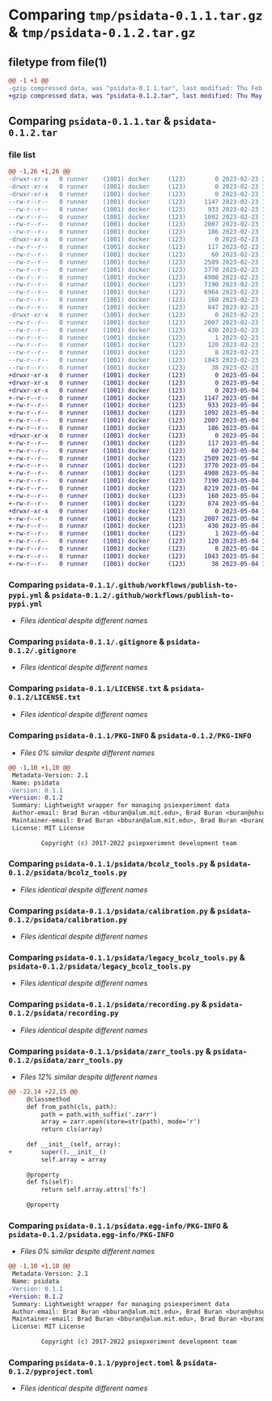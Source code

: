 # Comparing `tmp/psidata-0.1.1.tar.gz` & `tmp/psidata-0.1.2.tar.gz`

## filetype from file(1)

```diff
@@ -1 +1 @@
-gzip compressed data, was "psidata-0.1.1.tar", last modified: Thu Feb 23 14:52:15 2023, max compression
+gzip compressed data, was "psidata-0.1.2.tar", last modified: Thu May  4 14:53:55 2023, max compression
```

## Comparing `psidata-0.1.1.tar` & `psidata-0.1.2.tar`

### file list

```diff
@@ -1,26 +1,26 @@
-drwxr-xr-x   0 runner    (1001) docker     (123)        0 2023-02-23 14:52:15.357558 psidata-0.1.1/
-drwxr-xr-x   0 runner    (1001) docker     (123)        0 2023-02-23 14:52:15.353558 psidata-0.1.1/.github/
-drwxr-xr-x   0 runner    (1001) docker     (123)        0 2023-02-23 14:52:15.353558 psidata-0.1.1/.github/workflows/
--rw-r--r--   0 runner    (1001) docker     (123)     1147 2023-02-23 14:52:00.000000 psidata-0.1.1/.github/workflows/publish-to-pypi.yml
--rw-r--r--   0 runner    (1001) docker     (123)      933 2023-02-23 14:52:00.000000 psidata-0.1.1/.gitignore
--rw-r--r--   0 runner    (1001) docker     (123)     1092 2023-02-23 14:52:00.000000 psidata-0.1.1/LICENSE.txt
--rw-r--r--   0 runner    (1001) docker     (123)     2007 2023-02-23 14:52:15.357558 psidata-0.1.1/PKG-INFO
--rw-r--r--   0 runner    (1001) docker     (123)      186 2023-02-23 14:52:00.000000 psidata-0.1.1/README.md
-drwxr-xr-x   0 runner    (1001) docker     (123)        0 2023-02-23 14:52:15.357558 psidata-0.1.1/psidata/
--rw-r--r--   0 runner    (1001) docker     (123)      117 2023-02-23 14:52:00.000000 psidata-0.1.1/psidata/__init__.py
--rw-r--r--   0 runner    (1001) docker     (123)       60 2023-02-23 14:52:00.000000 psidata-0.1.1/psidata/api.py
--rw-r--r--   0 runner    (1001) docker     (123)     2589 2023-02-23 14:52:00.000000 psidata-0.1.1/psidata/bcolz_tools.py
--rw-r--r--   0 runner    (1001) docker     (123)     3770 2023-02-23 14:52:00.000000 psidata-0.1.1/psidata/calibration.py
--rw-r--r--   0 runner    (1001) docker     (123)     4908 2023-02-23 14:52:00.000000 psidata-0.1.1/psidata/legacy_bcolz_tools.py
--rw-r--r--   0 runner    (1001) docker     (123)     7190 2023-02-23 14:52:00.000000 psidata-0.1.1/psidata/recording.py
--rw-r--r--   0 runner    (1001) docker     (123)     6964 2023-02-23 14:52:00.000000 psidata-0.1.1/psidata/signal.py
--rw-r--r--   0 runner    (1001) docker     (123)      160 2023-02-23 14:52:15.000000 psidata-0.1.1/psidata/version.py
--rw-r--r--   0 runner    (1001) docker     (123)      847 2023-02-23 14:52:00.000000 psidata-0.1.1/psidata/zarr_tools.py
-drwxr-xr-x   0 runner    (1001) docker     (123)        0 2023-02-23 14:52:15.357558 psidata-0.1.1/psidata.egg-info/
--rw-r--r--   0 runner    (1001) docker     (123)     2007 2023-02-23 14:52:15.000000 psidata-0.1.1/psidata.egg-info/PKG-INFO
--rw-r--r--   0 runner    (1001) docker     (123)      430 2023-02-23 14:52:15.000000 psidata-0.1.1/psidata.egg-info/SOURCES.txt
--rw-r--r--   0 runner    (1001) docker     (123)        1 2023-02-23 14:52:15.000000 psidata-0.1.1/psidata.egg-info/dependency_links.txt
--rw-r--r--   0 runner    (1001) docker     (123)      120 2023-02-23 14:52:15.000000 psidata-0.1.1/psidata.egg-info/requires.txt
--rw-r--r--   0 runner    (1001) docker     (123)        8 2023-02-23 14:52:15.000000 psidata-0.1.1/psidata.egg-info/top_level.txt
--rw-r--r--   0 runner    (1001) docker     (123)     1043 2023-02-23 14:52:00.000000 psidata-0.1.1/pyproject.toml
--rw-r--r--   0 runner    (1001) docker     (123)       38 2023-02-23 14:52:15.357558 psidata-0.1.1/setup.cfg
+drwxr-xr-x   0 runner    (1001) docker     (123)        0 2023-05-04 14:53:55.402316 psidata-0.1.2/
+drwxr-xr-x   0 runner    (1001) docker     (123)        0 2023-05-04 14:53:55.398316 psidata-0.1.2/.github/
+drwxr-xr-x   0 runner    (1001) docker     (123)        0 2023-05-04 14:53:55.398316 psidata-0.1.2/.github/workflows/
+-rw-r--r--   0 runner    (1001) docker     (123)     1147 2023-05-04 14:53:44.000000 psidata-0.1.2/.github/workflows/publish-to-pypi.yml
+-rw-r--r--   0 runner    (1001) docker     (123)      933 2023-05-04 14:53:44.000000 psidata-0.1.2/.gitignore
+-rw-r--r--   0 runner    (1001) docker     (123)     1092 2023-05-04 14:53:44.000000 psidata-0.1.2/LICENSE.txt
+-rw-r--r--   0 runner    (1001) docker     (123)     2007 2023-05-04 14:53:55.402316 psidata-0.1.2/PKG-INFO
+-rw-r--r--   0 runner    (1001) docker     (123)      186 2023-05-04 14:53:44.000000 psidata-0.1.2/README.md
+drwxr-xr-x   0 runner    (1001) docker     (123)        0 2023-05-04 14:53:55.402316 psidata-0.1.2/psidata/
+-rw-r--r--   0 runner    (1001) docker     (123)      117 2023-05-04 14:53:44.000000 psidata-0.1.2/psidata/__init__.py
+-rw-r--r--   0 runner    (1001) docker     (123)       60 2023-05-04 14:53:44.000000 psidata-0.1.2/psidata/api.py
+-rw-r--r--   0 runner    (1001) docker     (123)     2589 2023-05-04 14:53:44.000000 psidata-0.1.2/psidata/bcolz_tools.py
+-rw-r--r--   0 runner    (1001) docker     (123)     3770 2023-05-04 14:53:44.000000 psidata-0.1.2/psidata/calibration.py
+-rw-r--r--   0 runner    (1001) docker     (123)     4908 2023-05-04 14:53:44.000000 psidata-0.1.2/psidata/legacy_bcolz_tools.py
+-rw-r--r--   0 runner    (1001) docker     (123)     7190 2023-05-04 14:53:44.000000 psidata-0.1.2/psidata/recording.py
+-rw-r--r--   0 runner    (1001) docker     (123)     8219 2023-05-04 14:53:44.000000 psidata-0.1.2/psidata/signal.py
+-rw-r--r--   0 runner    (1001) docker     (123)      160 2023-05-04 14:53:55.000000 psidata-0.1.2/psidata/version.py
+-rw-r--r--   0 runner    (1001) docker     (123)      874 2023-05-04 14:53:44.000000 psidata-0.1.2/psidata/zarr_tools.py
+drwxr-xr-x   0 runner    (1001) docker     (123)        0 2023-05-04 14:53:55.402316 psidata-0.1.2/psidata.egg-info/
+-rw-r--r--   0 runner    (1001) docker     (123)     2007 2023-05-04 14:53:55.000000 psidata-0.1.2/psidata.egg-info/PKG-INFO
+-rw-r--r--   0 runner    (1001) docker     (123)      430 2023-05-04 14:53:55.000000 psidata-0.1.2/psidata.egg-info/SOURCES.txt
+-rw-r--r--   0 runner    (1001) docker     (123)        1 2023-05-04 14:53:55.000000 psidata-0.1.2/psidata.egg-info/dependency_links.txt
+-rw-r--r--   0 runner    (1001) docker     (123)      120 2023-05-04 14:53:55.000000 psidata-0.1.2/psidata.egg-info/requires.txt
+-rw-r--r--   0 runner    (1001) docker     (123)        8 2023-05-04 14:53:55.000000 psidata-0.1.2/psidata.egg-info/top_level.txt
+-rw-r--r--   0 runner    (1001) docker     (123)     1043 2023-05-04 14:53:44.000000 psidata-0.1.2/pyproject.toml
+-rw-r--r--   0 runner    (1001) docker     (123)       38 2023-05-04 14:53:55.402316 psidata-0.1.2/setup.cfg
```

### Comparing `psidata-0.1.1/.github/workflows/publish-to-pypi.yml` & `psidata-0.1.2/.github/workflows/publish-to-pypi.yml`

 * *Files identical despite different names*

### Comparing `psidata-0.1.1/.gitignore` & `psidata-0.1.2/.gitignore`

 * *Files identical despite different names*

### Comparing `psidata-0.1.1/LICENSE.txt` & `psidata-0.1.2/LICENSE.txt`

 * *Files identical despite different names*

### Comparing `psidata-0.1.1/PKG-INFO` & `psidata-0.1.2/PKG-INFO`

 * *Files 0% similar despite different names*

```diff
@@ -1,10 +1,10 @@
 Metadata-Version: 2.1
 Name: psidata
-Version: 0.1.1
+Version: 0.1.2
 Summary: Lightweight wrapper for managing psiexperiment data
 Author-email: Brad Buran <bburan@alum.mit.edu>, Brad Buran <buran@ohsu.edu>, "Buran Consulting, LLC" <info@bradburan.com>
 Maintainer-email: Brad Buran <bburan@alum.mit.edu>, Brad Buran <buran@ohsu.edu>, "Buran Consulting, LLC" <info@bradburan.com>
 License: MIT License
         
         Copyright (c) 2017-2022 psiepxeriment development team
```

### Comparing `psidata-0.1.1/psidata/bcolz_tools.py` & `psidata-0.1.2/psidata/bcolz_tools.py`

 * *Files identical despite different names*

### Comparing `psidata-0.1.1/psidata/calibration.py` & `psidata-0.1.2/psidata/calibration.py`

 * *Files identical despite different names*

### Comparing `psidata-0.1.1/psidata/legacy_bcolz_tools.py` & `psidata-0.1.2/psidata/legacy_bcolz_tools.py`

 * *Files identical despite different names*

### Comparing `psidata-0.1.1/psidata/recording.py` & `psidata-0.1.2/psidata/recording.py`

 * *Files identical despite different names*

### Comparing `psidata-0.1.1/psidata/zarr_tools.py` & `psidata-0.1.2/psidata/zarr_tools.py`

 * *Files 12% similar despite different names*

```diff
@@ -22,14 +22,15 @@
     @classmethod
     def from_path(cls, path):
         path = path.with_suffix('.zarr')
         array = zarr.open(store=str(path), mode='r')
         return cls(array)
 
     def __init__(self, array):
+        super().__init__()
         self.array = array
 
     @property
     def fs(self):
         return self.array.attrs['fs']
 
     @property
```

### Comparing `psidata-0.1.1/psidata.egg-info/PKG-INFO` & `psidata-0.1.2/psidata.egg-info/PKG-INFO`

 * *Files 0% similar despite different names*

```diff
@@ -1,10 +1,10 @@
 Metadata-Version: 2.1
 Name: psidata
-Version: 0.1.1
+Version: 0.1.2
 Summary: Lightweight wrapper for managing psiexperiment data
 Author-email: Brad Buran <bburan@alum.mit.edu>, Brad Buran <buran@ohsu.edu>, "Buran Consulting, LLC" <info@bradburan.com>
 Maintainer-email: Brad Buran <bburan@alum.mit.edu>, Brad Buran <buran@ohsu.edu>, "Buran Consulting, LLC" <info@bradburan.com>
 License: MIT License
         
         Copyright (c) 2017-2022 psiepxeriment development team
```

### Comparing `psidata-0.1.1/pyproject.toml` & `psidata-0.1.2/pyproject.toml`

 * *Files identical despite different names*

